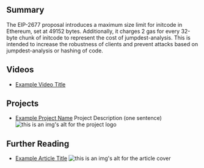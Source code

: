 ## Summary

The EIP-2677 proposal introduces a maximum size limit for initcode in Ethereum, set at 49152 bytes. Additionally, it charges 2 gas for every 32-byte chunk of initcode to represent the cost of jumpdest-analysis. This is intended to increase the robustness of clients and prevent attacks based on jumpdest-analysis or hashing of code.

## Videos

- [Example Video Title](https://www.youtube.com/watch?v=TDGq4aeevgY)

## Projects

- [Example Project Name](https://xxxx.xxx/xxxxx) Project Description (one sentence) ![this is an img's alt for the project logo](https://xxxx.xxx/project-logo.xxx)

## Further Reading

- [Example Article Title](https://xxxx.xxx/xxxxx) ![this is an img's alt for the article cover](https://xxxx.xxx/article-cover.xxx)
